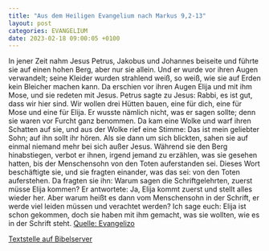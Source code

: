 ```yaml
---
title: "Aus dem Heiligen Evangelium nach Markus 9,2-13"
layout: post
categories: EVANGELIUM
date: 2023-02-18 09:00:05 +0100
---
```

In jener Zeit nahm Jesus Petrus, Jakobus und Johannes beiseite und führte sie auf einen hohen Berg, aber nur sie allein. Und er wurde vor ihren Augen verwandelt;
seine Kleider wurden strahlend weiß, so weiß, wie sie auf Erden kein Bleicher machen kann.
Da erschien vor ihren Augen Elija und mit ihm Mose, und sie redeten mit Jesus.
Petrus sagte zu Jesus: Rabbi, es ist gut, dass wir hier sind. Wir wollen drei Hütten bauen, eine für dich, eine für Mose und eine für Elija.
Er wusste nämlich nicht, was er sagen sollte; denn sie waren vor Furcht ganz benommen.
Da kam eine Wolke und warf ihren Schatten auf sie, und aus der Wolke rief eine Stimme: Das ist mein geliebter Sohn; auf ihn sollt ihr hören.
Als sie dann um sich blickten, sahen sie auf einmal niemand mehr bei sich außer Jesus.
Während sie den Berg hinabstiegen, verbot er ihnen, irgend jemand zu erzählen, was sie gesehen hatten, bis der Menschensohn von den Toten auferstanden sei.
Dieses Wort beschäftigte sie, und sie fragten einander, was das sei: von den Toten auferstehen.
Da fragten sie ihn: Warum sagen die Schriftgelehrten, zuerst müsse Elija kommen?
Er antwortete: Ja, Elija kommt zuerst und stellt alles wieder her. Aber warum heißt es dann vom Menschensohn in der Schrift, er werde viel leiden müssen und verachtet werden?
Ich sage euch: Elija ist schon gekommen, doch sie haben mit ihm gemacht, was sie wollten, wie es in der Schrift steht.
[Quelle: Evangelizo](https://evangeliumtagfuertag.org/DE/gospel)

[Textstelle auf Bibelserver](https://www.bibleserver.com/EU/Markus9,2-13)
